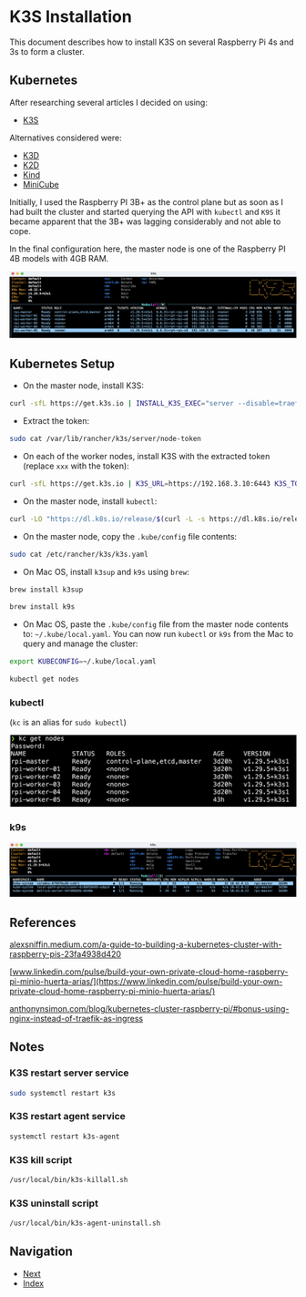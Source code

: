 # K3S Installation

This document describes how to install K3S on several Raspberry Pi 4s and 3s to form a cluster.

## Kubernetes

After researching several articles I decided on using:

- [K3S](https://k3s.io/)

Alternatives considered were:

- [K3D](https://k3d.io/v5.6.3/)
- [K2D](https://k2d.io/)
- [Kind](https://github.com/kubernetes-sigs/kind)
- [MiniCube](https://kubernetes.io/docs/tutorials/hello-minikube/)

Initially, I used the Raspberry PI 3B+ as the control plane but as soon as I had built the cluster and started querying the API with `kubectl` and `K9S` it became apparent that the 3B+ was lagging considerably and not able to cope.

In the final configuration here, the master node is one of the Raspberry PI 4B models with 4GB RAM.

![k9s nodes](./images/k9s-nodes.png)

## Kubernetes Setup

- On the master node, install K3S:

```bash
curl -sfL https://get.k3s.io | INSTALL_K3S_EXEC="server --disable=traefik --flannel-backend=host-gw --tls-san=192.168.3.10 --bind-address=192.168.3.10 --advertise-address=192.168.3.10 --node-ip=192.168.3.10 --cluster-init" sh -s -
```

- Extract the token:

```bash
sudo cat /var/lib/rancher/k3s/server/node-token
```

- On each of the worker nodes, install K3S with the extracted token (replace `xxx` with the token):

```bash
curl -sfL https://get.k3s.io | K3S_URL=https://192.168.3.10:6443 K3S_TOKEN="xxx" sh -
```

- On the master node, install `kubectl`:

```bash
curl -LO "https://dl.k8s.io/release/$(curl -L -s https://dl.k8s.io/release/stable.txt)/bin/linux/arm64/kubectl"
```

- On the master node, copy the `.kube/config` file contents:

```bash
sudo cat /etc/rancher/k3s/k3s.yaml
```

- On Mac OS, install `k3sup` and `k9s` using `brew`:

```bash
brew install k3sup
```

```bash
brew install k9s
```

- On Mac OS, paste the `.kube/config` file from the master node contents to: `~/.kube/local.yaml`. You can now run `kubectl` or `k9s` from the Mac to query and manage the cluster:

```bash
export KUBECONFIG=~/.kube/local.yaml
```

```bash
kubectl get nodes
```

### kubectl

(`kc` is an alias for `sudo kubectl`)

![kubectl get nodes](./images/kubectl-nodes.png)

### k9s

![k9s namespaces](./images/k9s-namespace.png)

## References

[alexsniffin.medium.com/a-guide-to-building-a-kubernetes-cluster-with-raspberry-pis-23fa4938d420](https://alexsniffin.medium.com/a-guide-to-building-a-kubernetes-cluster-with-raspberry-pis-23fa4938d420)

[www.linkedin.com/pulse/build-your-own-private-cloud-home-raspberry-pi-minio-huerta-arias/](https://www.linkedin.com/pulse/build-your-own-private-cloud-home-raspberry-pi-minio-huerta-arias/)

[anthonynsimon.com/blog/kubernetes-cluster-raspberry-pi/#bonus-using-nginx-instead-of-traefik-as-ingress](https://anthonynsimon.com/blog/kubernetes-cluster-raspberry-pi/#bonus-using-nginx-instead-of-traefik-as-ingress)

## Notes

### K3S restart server service

```bash
sudo systemctl restart k3s
```

### K3S restart agent service

```bash
systemctl restart k3s-agent
```

### K3S kill script

```bash
/usr/local/bin/k3s-killall.sh
```

### K3S uninstall script

```bash
/usr/local/bin/k3s-agent-uninstall.sh
```

## Navigation

- [Next](./k3s-registry.md)
- [Index](./README.md)
